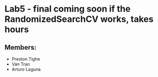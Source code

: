 # Lab5 - final coming soon if the RandomizedSearchCV works, takes hours

## Members:
* Preston Tighe
* Van Tran
* Arturo Laguna
